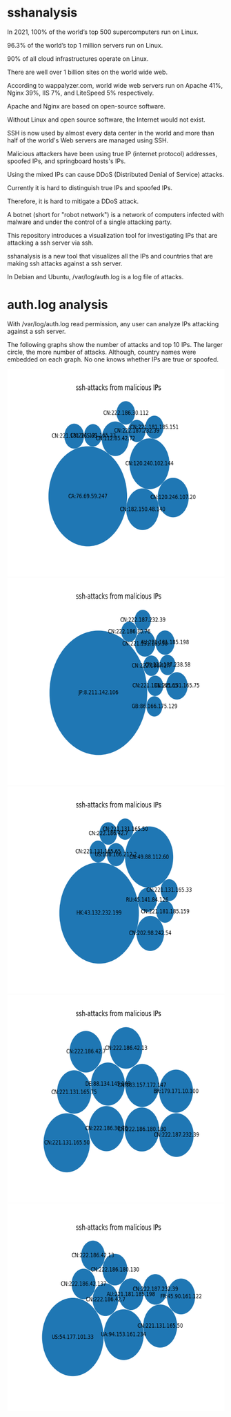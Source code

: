 # sshanalysis
In 2021, 100% of the world’s top 500 supercomputers run on Linux.

96.3% of the world’s top 1 million servers run on Linux.

90% of all cloud infrastructures operate on Linux.

There are well over 1 billion sites on the world wide web.

According to wappalyzer.com, world wide web servers run on Apache 41%, Nginx 39%, IIS 7%, 
and LiteSpeed 5% respectively.

Apache and Nginx are based on open-source software.

Without Linux and open source software, the Internet would not exist.

SSH is now used by almost every data center in the world and more than half of the world's Web servers are managed using SSH.

Malicious attackers have been using true IP (internet protocol) addresses, spoofed IPs, and
springboard hosts's IPs.

Using the mixed IPs can cause DDoS (Distributed Denial of Service) attacks.

Currently it is hard to distinguish true IPs and spoofed IPs.

Therefore, it is hard to mitigate a DDoS attack.

A botnet (short for "robot network") is a network of computers infected 
with malware and under the control of a single attacking party.

This repository introduces a visualization tool for investigating IPs 
that are attacking a ssh server via ssh.

sshanalysis is a new tool that visualizes all the IPs and countries that are 
making ssh attacks against a ssh server.

In Debian and Ubuntu, /var/log/auth.log is a log file of attacks.

# auth.log analysis
With /var/log/auth.log read permission, any user can analyze IPs attacking against 
a ssh server.

The following graphs show the number of attacks and top 10 IPs. 
The larger circle, the more number of attacks.
Although, country names were embedded on each graph.
No one knows whether IPs are true or spoofed.

<img src='https://github.com/ytakefuji/sshanalysis/raw/main/neuro.png' width=640 height=480>
<img src='https://github.com/ytakefuji/sshanalysis/raw/main/gpu1.png' width=640 height=480>
<img src='https://github.com/ytakefuji/sshanalysis/raw/main/gpu2.png' width=640 height=480>
<img src='https://github.com/ytakefuji/sshanalysis/raw/main/gpu3.png' width=640 height=480>
<img src='https://github.com/ytakefuji/sshanalysis/raw/main/gpu4.png' width=640 height=480>
